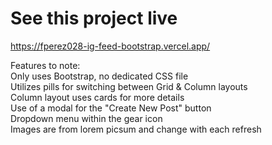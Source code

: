 # See this project live
https://fperez028-ig-feed-bootstrap.vercel.app/ <br>

Features to note: <br>
Only uses Bootstrap, no dedicated CSS file <br>
Utilizes pills for switching between Grid & Column layouts <br>
Column layout uses cards for more details <br>
Use of a modal for the "Create New Post" button <br>
Dropdown menu within the gear icon <br>
Images are from lorem picsum and change with each refresh
